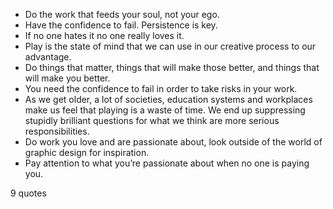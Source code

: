  - Do the work that feeds your soul, not your ego.
 - Have the confidence to fail. Persistence is key.
 - If no one hates it no one really loves it.
 - Play is the state of mind that we can use in our creative process to our advantage.
 - Do things that matter, things that will make those better, and things that will make you better.
 - You need the confidence to fail in order to take risks in your work.
 - As we get older, a lot of societies, education systems and workplaces make us feel that playing is a waste of time. We end up suppressing stupidly brilliant questions for what we think are more serious responsibilities.
 - Do work you love and are passionate about, look outside of the world of graphic design for inspiration.
 - Pay attention to what you’re passionate about when no one is paying you.

9 quotes